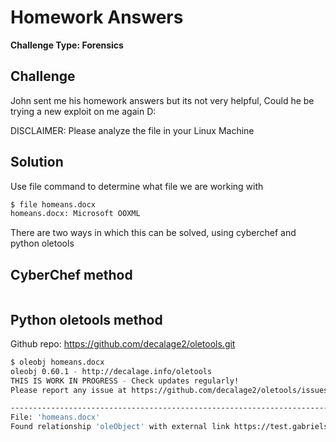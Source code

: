 # Homework Answers

**Challenge Type: Forensics**  


## Challenge
John sent me his homework answers but its not very helpful, Could he be trying a new exploit on me again D:

DISCLAIMER: Please analyze the file in your Linux Machine

## Solution
Use file command to determine what file we are working with
```bash
$ file homeans.docx
homeans.docx: Microsoft OOXML
```
There are two ways in which this can be solved, using cyberchef and python oletools

## CyberChef method

```bash

```


## Python oletools method
Github repo: https://github.com/decalage2/oletools.git

```bash
$ oleobj homeans.docx
oleobj 0.60.1 - http://decalage.info/oletools
THIS IS WORK IN PROGRESS - Check updates regularly!
Please report any issue at https://github.com/decalage2/oletools/issues

-------------------------------------------------------------------------------
File: 'homeans.docx'
Found relationship 'oleObject' with external link https://test.gabrielseet.com/office/word/2022/wordprocessingDrawing/th1s.html!
```
